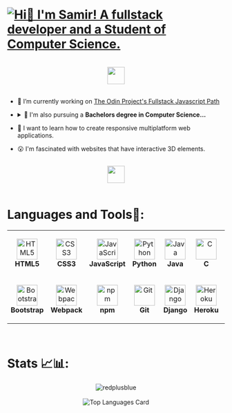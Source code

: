 <h1><a href="mailto:samirnotfound404@gmail.com"><img src="files/WelcomeAnimation.gif" alt="Hi👋 I'm Samir! A fullstack developer and a Student of Computer Science." title="Click to contact me!"></a></h1>

<br>

<div align="center"><a href="mailto:samirnotfound404@gmail.com"><img src="https://img.shields.io/badge/Contact_Me-37a779?style=for-the-badge&color=blue" height="40" /></a></div>

<br>

- 🔭 I’m currently working on [The Odin Project's Fullstack Javascript Path](https://www.theodinproject.com/paths/full-stack-javascript?)

- <details><summary title="Click!">🌱 I'm also pursuing a <b> Bachelors degree in Computer Science... </b> </summary><ul>
   <li>I've learned about Data Structures & Algorithms and Computer Architecture & Assembly language, alongwith Discrete math and Python Programming.</li>
   <li>This fall, I will be learning about Systems Programming, Principles of Information & Data Management, Principles of Programming Languages and Internet   Technology.</li></ul></details>
   
- 📖 I want to learn how to create responsive multiplatform web applications. 

- :open_mouth: I'm fascinated with websites that have interactive 3D elements.

<br>

<div align="center"><a href="/projects.md"><img src="https://img.shields.io/badge/Projects-37a779?style=for-the-badge&color=blueviolet" height="40" /></a></div>

<br>

# Languages and Tools:nut_and_bolt::

<!-- Languages and tools table -->
<table>
  <tr>
    <td align="center" height="108" width="108">
      <img
        title="HTML5"
        src="https://cdn.jsdelivr.net/gh/devicons/devicon/icons/html5/html5-plain.svg"
        width="48"
        height="48"
        alt="HTML5"
      />
      <br /><strong>HTML5</strong>
    </td>
    <td align="center" height="108" width="108">
      <img
        title="CSS3"
        src="https://cdn.jsdelivr.net/gh/devicons/devicon/icons/css3/css3-plain.svg"
        width="48"
        height="48"
        alt="CSS3"
      />
      <br /><strong>CSS3</strong>
    </td>
    <td align="center" height="108" width="108">
      <img
        title="JavaScript"
        src="https://cdn.jsdelivr.net/gh/devicons/devicon/icons/javascript/javascript-plain.svg"
        width="48"
        height="48"
        alt="JavaScript"
      />
      <br /><strong>JavaScript</strong>
    </td>
    <td align="center" height="108" width="108">
        <img
          title="Python"
          src="https://cdn.jsdelivr.net/gh/devicons/devicon/icons/python/python-original.svg"
          width="48"
          height="48"
          alt="Python"
        />
        <br /><strong>Python</strong>
      </td>
    <td align="center" height="108" width="108">
      <img
        title="Java"
        src="https://cdn.jsdelivr.net/gh/devicons/devicon/icons/java/java-plain.svg"
        width="48"
        height="48"
        alt="Java"
      />
      <br /><strong>Java</strong>
    </td>
      <td align="center" height="108" width="108">
        <img
          title="C"
          src="https://cdn.jsdelivr.net/gh/devicons/devicon/icons/c/c-original.svg"
          width="48"
          height="48"
          alt="C"
        />
        <br /><strong>C</strong>
      </td>
      <td align="center" height="108" width="108">
        <img
          title="Haskell"
          src="https://cdn.jsdelivr.net/gh/devicons/devicon/icons/haskell/haskell-original.svg"
          width="48"
          height="48"
          alt="Haskell"
        />
        <br /><strong>Haskell</strong>
      </td>
</tr>
<tr>
   <td align="center" height="108" width="108">
      <img 
        title="Bootstrap"
        src="https://cdn.jsdelivr.net/gh/devicons/devicon/icons/bootstrap/bootstrap-plain.svg"   
        width="48"
        height="48"
        alt="Bootstrap"
      />
      <br /><strong>Bootstrap</strong>
    </td>
    
   <td align="center" height="108" width="108">
      <img
        title="Webpack"
        src="https://cdn.jsdelivr.net/gh/devicons/devicon/icons/webpack/webpack-original.svg"
        width="48"
        height="48"
        alt="Webpack"
      />
      <br /><strong>Webpack</strong>
    </td>
  <td align="center" height="108" width="108">
      <img
        title="npm"
        src="https://cdn.jsdelivr.net/gh/devicons/devicon/icons/npm/npm-original-wordmark.svg"
        width="48"
        height="48"
        alt="npm"
      />
      <br /><strong>npm</strong>
    </td>  
  <td align="center" height="108" width="108">
      <img
        title="Git/Github"
        src="https://cdn.jsdelivr.net/gh/devicons/devicon/icons/git/git-original.svg"
        width="48"
        height="48"
        alt="Git"
      />
      <br /><strong>Git</strong>
    </td>
    <td align="center" height="108" width="108">
      <img
        title="Django"
        src="https://cdn.jsdelivr.net/gh/devicons/devicon/icons/django/django-plain.svg"
        width="48"
        height="48"
        alt="Django"
      />
      <br /><strong>Django</strong>
    </td>
    <td align="center" height="108" width="108">
      <img
        title="Heroku"
        src="https://cdn.jsdelivr.net/gh/devicons/devicon/icons/heroku/heroku-plain.svg"
        width="48"
        height="48"
        alt="Heroku"
      />
      <br /><strong>Heroku</strong>
    </td>
    <td align="center" height="108" width="108">
      <img
        title="PostgreSQL"
        src="https://cdn.jsdelivr.net/gh/devicons/devicon/icons/postgresql/postgresql-original.svg"
        width="48"
        height="48"
        alt="PostgreSQL"
      />
      <br /><strong>PostgreSQL</strong>
    </td>
  </tr>
</table>
<br>

# Stats :chart_with_upwards_trend::bar_chart::

<!-- Stats widgets -->
<div align="center">
   <img align="center" src="https://github-readme-streak-stats.herokuapp.com/?user=redplusblue&theme=dark" alt="redplusblue" />
</div>

<br>

<div align="center">
   <img src="https://github-readme-stats.vercel.app/api/top-langs/?username=redplusblue&langs_count=9&layout=compact&theme=dark" alt="Top Languages Card" />
</div>
<!--
Languages/Tools table Inspired by: [Michał Osman](https://github.com/michalosman/michalosman)
-->
